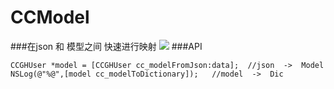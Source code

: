 # CCModel
###在json 和 模型之间 快速进行映射
![](http://upload-images.jianshu.io/upload_images/904261-7ae62d8f615f5e68.jpg?imageMogr2/auto-orient/strip%7CimageView2/2/w/1240)
###API

    CCGHUser *model = [CCGHUser cc_modelFromJson:data];  //json  ->  Model
    NSLog(@"%@",[model cc_modelToDictionary]);   //model  ->  Dic
